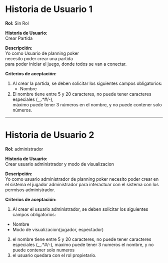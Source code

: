 # Historia de Usuario 1

**Rol:** Sin Rol

**Historia de Usuario:**  
Crear Partida

**Descripción:**  
Yo como Usuario de planning poker  
necesito poder crear una partida  
para poder iniciar el juego, donde todos se van a conectar.

**Criterios de aceptación:**

1. Al crear la partida, se deben solicitar los siguientes campos obligatorios:
   - Nombre
2. El nombre tiene entre 5 y 20 caracteres, no puede tener caracteres especiales (\_,.\*#/-),  
   máximo puede tener 3 números en el nombre, y no puede contener solo números.

---

# Historia de Usuario 2

**Rol:** administrador

**Historia de Usuario:**  
Crear usuario administrador y modo de visualizacion

**Descripción:**  
Yo como usuario administrador de planning poker
necesito poder crear en el sistema el jugador administrador
para interactuar con el sistema con los permisos administrador.

**Criterios de aceptación:**

1. Al crear el usuario administrador, se deben solicitar los siguientes campos obligatorios:

- Nombre
- Modo de visualizacion(jugador, espectador)

2. el nombre tiene entre 5 y 20 caracteres, no puede tener caracteres especiales (\_,.\*#/-), maximo puede tener 3 numeros el nombre, y no puede contener solo numeros
3. el usuario quedara con el rol propietario.
